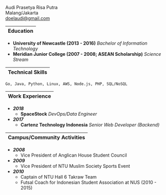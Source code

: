 Audi Prasetya Risa Putra  
Malang/Jakarta  
doelaudi@gmail.com  

| Education |
|-|

+ __University of Newcastle (2013 - 2016)__
_Bachelor of Information Technology_
+ __Meridian Junior College (2007 - 2008; ASEAN Scholarship)__
_Science Stream_

| Technical Skills |
|-|  

`Go, Java, Python, Linux, AWS, Node.js, PHP, SQL/NoSQL`

| Work Experience |
|-|
+ ___2018___  
    + __SpaceStock__ _DevOps/Data Engineer_
+ ___2017___  
    + __Cartenz Technology Indonesia__  _Senior Web Developer (Backend)_

| Campus/Community Activities |
|-|
+ ___2008___  
    + Vice President of Anglican House Student Council
+ ___2009___  
    + Vice President of NTU Muslim Society Sports Event
+ ___2010___  
    + Captain of NTU Hall 6 Takraw Team
	+ Futsal Coach for Indonesian Student Association at NUS (2010 - 2015)
